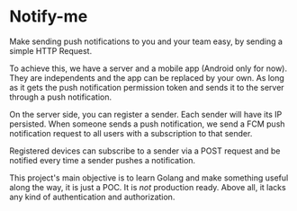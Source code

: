 # Notify-me
 
Make sending push notifications to you and your team easy, by sending a simple HTTP Request.
 
To achieve this, we have a server and a mobile app (Android only for now). They are independents and the app can be replaced by your own. As long as it gets the push notification permission token and sends it to the server through a push notification.
 
On the server side, you can register a sender. Each sender will have its IP persisted. When someone sends a push notification, we send a FCM push notification request to all users with a subscription to that sender.
 
Registered devices can subscribe to a sender via a POST request and be notified every time a sender pushes a notification.
 
This project's main objective is to learn Golang and make something useful along the way, it is just a POC.
It is *not* production ready. Above all, it lacks any kind of authentication and authorization.